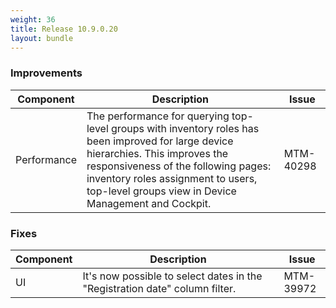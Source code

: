 ```yaml
---
weight: 36
title: Release 10.9.0.20
layout: bundle
---
```


<!--10.9.0.19 - 10.9.0.20-->

### Improvements

<div><table ><colgroup>
<col style="width: 15%;"><col style="width: 70%;"><col style="width: 15%;"></colgroup>
<thead><tr>
<th>
Component</th>
<th>
Description</th>
<th>
Issue</th>
</tr>
</thead><tbody>

<tr>
<td>
Performance</td>
<td > The performance for querying top-level groups with inventory roles has been improved for large device hierarchies.
This improves the responsiveness of the following pages: inventory roles assignment to users, top-level groups view in Device Management and Cockpit. </td>
<td>
MTM-40298</td>
</tr>

</tbody></table></div>

### Fixes

<div><table ><colgroup>
<col style="width: 15%;"><col style="width: 70%;"><col style="width: 15%;"></colgroup>
<thead><tr>
<th>
Component</th>
<th>
Description</th>
<th>
Issue</th>
</tr>
</thead><tbody>

<tr>
<td>
UI</td>
<td > It's now possible to select dates in the "Registration date" column filter.</td>
<td>
MTM-39972</td>
</tr>

</tbody></table></div>
